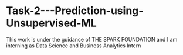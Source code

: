 # Task-2---Prediction-using-Unsupervised-ML
This work is under the guidance of THE SPARK FOUNDATION and I am interning as Data Science and Business Analytics Intern

